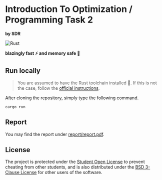 # Introduction To Optimization / Programming Task 2

**by SDR**

![Rust](https://img.shields.io/badge/rust-%23000000.svg?style=for-the-badge&logo=rust&logoColor=white)

**blazingly fast ⚡ and memory safe 🦀**

## Run locally

> You are assumed to have the Rust toolchain installed 🦀. If this is not the case,
> follow the [official instructions](https://www.rust-lang.org/tools/install).

After cloning the repository, simply type the following command.

```shell
cargo run
```

## Report

You may find the report under [report/report.pdf](/report/report.pdf).

## License

The project is protected under the [Student Open License](/LICENSE) to prevent
cheating from other students, and is also distributed under the
[BSD 3-Clause License](/LICENSE-BSD) for other users of the software.
